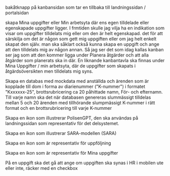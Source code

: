 bakåtknapp på kanbansidan som tar en tillbaka till landningssidan / portalsidan

skapa Mina uppgifter eller Min arbetsyta där ens egen tilldelade eller egenskapade uppgifter ligger. I frmtiden skulle jag vilja ha en indikation som visar om uppgifter tilldelats mig eller om den är helt egenskapad. det för att särskilja om det är någon som gett mig uppgiften eller om jag helt enkelt skapat den själv. man ska såklart också kunna skapa en uppgift och ange att den tilldelats mig av någon annan. Så jag ser det som idag kallas kanban ser jag som att den kommer ligga under Planera åtgärder och att alla åtgärder som planerats ska in där. En liknande kanbantavla ska finnas under Mina Uppgifter / min arbetsyta, där de uppgifter som skapats i åtgärdsöversikten men tilldelats mig syns.

Skapa en databas med mockdata med anställda och ärenden som är kopplade till dom i forma av diarienummer ("K-nummer") i formatet "Kxxxxxx-25", brottsrubricering
ca 20 påhittade namn, För- och efternamn.
Till varje namn ska det när databasen genereras slummässigt tilldelas mellan 5 och 20 ärenden med tillhörande slumpmässigt K-nummer i rätt format och en brottsrubricering till varje K-nummer

Skapa en ikon som illustrerar PolisenGPT, den ska användas på landningssidan som representativ för det delsystemet.

Skapa en ikon som illustrerar SARA-modellen (SARA)

Skapa en ikon som är representativ för uppföljning

Skapa en ikon som är representativ för Mina uppgifter

På en uppgift ska det gå att ange om uppgiften ska synas i HR i mobilen ute eller inte, räcker med en checkbox

